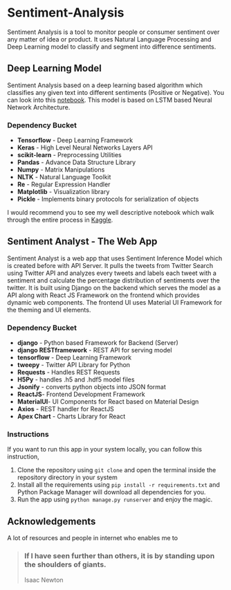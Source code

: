 # Sentiment-Analysis
Sentiment Analysis is a tool to monitor people or consumer sentiment over any matter of idea or product. It uses Natural Language Processing and Deep Learning model to classify and segment into difference sentiments.

## Deep Learning Model
Sentiment Analysis based on a deep learning based algorithm which classifies any given text into different sentiments (Positive or Negative). You can look into this [notebook](https://github.com/ArunRK7Codie/Sentiment-Analysis/blob/master/sentiment_analysis_notebook.ipynb). This model is based on LSTM based Neural Network Architecture. 
### Dependency Bucket
-   **Tensorflow** - Deep Learning Framework
-   **Keras** - High Level Neural Networks Layers API
-   **scikit-learn** - Preprocessing Utilities
-   **Pandas** - Advance Data Structure Library
-   **Numpy** - Matrix Manipulations
-   **NLTK** - Natural Language Toolkit
-   **Re** - Regular Expression Handler
-   **Matplotlib** - Visualization library
-   **Pickle** - Implements binary protocols for serialization of objects

I would recommend you to see my well descriptive notebook which walk through the entire process in [Kaggle](https://www.kaggle.com/arunrk7/nlp-beginner-text-classification-using-lstm).
## Sentiment Analyst - The Web App
Sentiment Analyst is a web app that uses Sentiment Inference Model which is created before with API Server. It pulls the tweets from Twitter Search using Twitter API and analyzes every tweets and labels each tweet with a sentiment and calculate the percentage distribution of sentiments over the twitter. It is built using Django on the backend which serves the model as a API along with React JS Framework on the frontend which provides dynamic web components. The frontend UI uses Material UI Framework for the theming and UI elements.
### Dependency Bucket
- **django** - Python based Framework for Backend (Server)
-  **django RESTframework** - REST API for serving model
- **tensorflow** - Deep Learning Framework
- **tweepy** - Twitter API Library for Python
- **Requests** - Handles REST Requests
- **H5Py** - handles .h5 and .hdf5 model files
- **Jsonify** - converts python objects into JSON format
- **ReactJS**- Frontend Development Framework
- **MaterialUI**- UI Components for React based on Material Design
- **Axios** - REST handler for ReactJS
- **Apex Chart** - Charts Library for React
### Instructions 
If you want to run this app in your system locally, you can follow this instruction,
1. Clone the repository using `git clone` and open the terminal inside the repository directory in your system
2. Install all the requirements using `pip install -r requirements.txt` and Python Package Manager will download all dependencies for you.
3. Run the app using `python manage.py runserver` and enjoy the magic.

## Acknowledgements
A lot of resources and people in internet who enables me to

> ### If I have seen further than others, it is by standing upon the shoulders of giants. 
> Isaac Newton 

<!--stackedit_data:
eyJoaXN0b3J5IjpbMTg5NDQxOTQzNSwtMjQzOTQ5NTExXX0=
-->